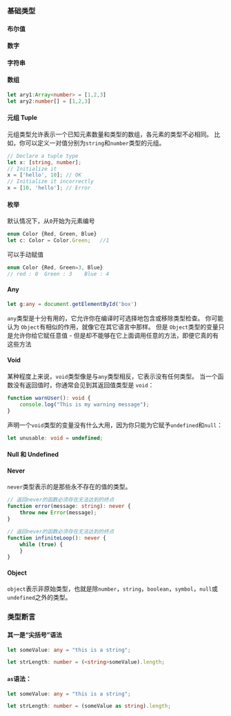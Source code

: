 ### 基础类型 

#### 布尔值

#### 数字

#### 字符串

#### 数组

```ts
let ary1:Array<number> = [1,2,3]
let ary2:number[] = [1,2,3]
```

#### 元组 Tuple

元组类型允许表示一个已知元素数量和类型的数组，各元素的类型不必相同。 比如，你可以定义一对值分别为`string`和`number`类型的元组。

```ts
// Declare a tuple type
let x: [string, number];
// Initialize it
x = ['hello', 10]; // OK
// Initialize it incorrectly
x = [10, 'hello']; // Error
```

#### 枚举

默认情况下，从`0`开始为元素编号

```js
enum Color {Red, Green, Blue}
let c: Color = Color.Green;   //1
```

可以手动赋值

```ts
enum Color {Red, Green=3, Blue}
// red : 0  Green : 3	 Blue : 4
```

#### Any

```ts
let g:any = document.getElementById('box')
```

`any`类型是十分有用的，它允许你在编译时可选择地包含或移除类型检查。 你可能认为 `Object`有相似的作用，就像它在其它语言中那样。 但是 `Object`类型的变量只是允许你给它赋任意值 - 但是却不能够在它上面调用任意的方法，即便它真的有这些方法

#### Void

某种程度上来说，`void`类型像是与`any`类型相反，它表示没有任何类型。 当一个函数没有返回值时，你通常会见到其返回值类型是 `void`：

```ts
function warnUser(): void {
    console.log("This is my warning message");
}
```

声明一个`void`类型的变量没有什么大用，因为你只能为它赋予`undefined`和`null`：

```ts
let unusable: void = undefined;
```

#### Null 和 Undefined

#### Never

`never`类型表示的是那些永不存在的值的类型。 

```ts
// 返回never的函数必须存在无法达到的终点
function error(message: string): never {
    throw new Error(message);
}

// 返回never的函数必须存在无法达到的终点
function infiniteLoop(): never {
    while (true) {
    }
}
```

#### Object

`object`表示非原始类型，也就是除`number`，`string`，`boolean`，`symbol`，`null`或`undefined`之外的类型。

### 类型断言

#### 其一是“尖括号”语法

```ts
let someValue: any = "this is a string";

let strLength: number = (<string>someValue).length;
```

#### `as`语法：

```ts
let someValue: any = "this is a string";

let strLength: number = (someValue as string).length;
```

